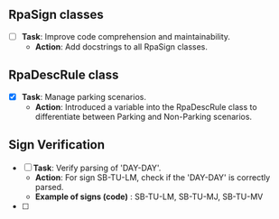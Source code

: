 ## RpaSign classes

- [ ] **Task**: Improve code comprehension and maintainability.
    - **Action**: Add docstrings to all RpaSign classes.

## RpaDescRule class

- [X] **Task**: Manage parking scenarios.
    - **Action**: Introduced a variable into the RpaDescRule class to differentiate between Parking and Non-Parking
      scenarios.

## Sign Verification

- [ ] **Task**: Verify parsing of 'DAY-DAY'.
    - **Action**: For sign SB-TU-LM, check if the 'DAY-DAY' is correctly parsed.
    - **Example of signs (code)** : SB-TU-LM, SB-TU-MJ, SB-TU-MV
- [ ] 